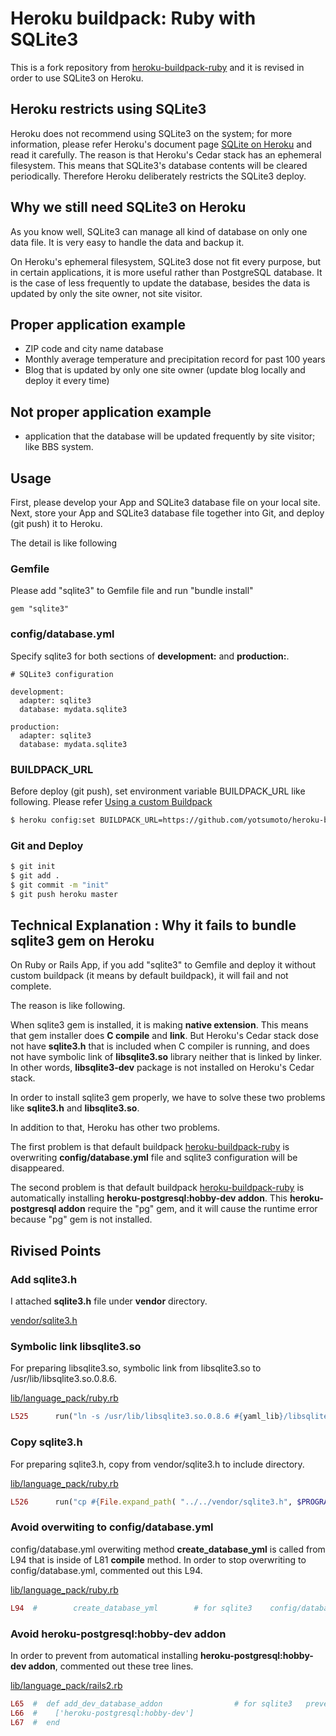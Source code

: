 Heroku buildpack: Ruby with SQLite3
===================================

This is a fork repository from [heroku-buildpack-ruby](https://github.com/heroku/heroku-buildpack-ruby)
and it is revised in order to use SQLite3 on Heroku.


Heroku restricts using SQLite3
-----
Heroku does not recommend using SQLite3 on the system; for more information, 
please refer Heroku's document page [SQLite on Heroku](https://devcenter.heroku.com/articles/sqlite3)
and read it carefully.
The reason is that Heroku's Cedar stack has an ephemeral filesystem.
This means that SQLite3's database contents will be cleared periodically.
Therefore Heroku deliberately restricts the SQLite3 deploy.


Why we still need SQLite3 on Heroku
-----
As you know well, SQLite3 can manage all kind of database on only one data file.
It is very easy to handle the data and backup it.

On Heroku's ephemeral filesystem, SQLite3 dose not fit every purpose, 
but in certain applications, it is more useful rather than PostgreSQL database.
It is the case of less frequently to update the database, besides 
the data is updated by only the site owner, not site visitor.



Proper application example
-----
* ZIP code and city name database
* Monthly average temperature and precipitation record for past 100 years
* Blog that is updated by only one site owner (update blog locally and deploy it every time)


Not proper application example
-----
* application that the database will be updated frequently by site visitor; like BBS system.



Usage
-----
First, please develop your App and SQLite3 database file on your local site.
Next, store your App and SQLite3 database file together into Git,
and deploy (git push) it to Heroku.

The detail is like following


### Gemfile
Please add "sqlite3" to Gemfile file and run "bundle install"

    gem "sqlite3"



### config/database.yml
Specify sqlite3 for both sections of **development:** and **production:**.

    # SQLite3 configuration

    development:
      adapter: sqlite3
      database: mydata.sqlite3

    production:
      adapter: sqlite3
      database: mydata.sqlite3



  
### BUILDPACK_URL
Before deploy (git push), set environment variable BUILDPACK_URL like following.
Please refer [Using a custom Buildpack](https://devcenter.heroku.com/articles/buildpacks#using-a-custom-buildpack)

```sh
$ heroku config:set BUILDPACK_URL=https://github.com/yotsumoto/heroku-buildpack-ruby-with-sqlite3
```



### Git and Deploy

```sh
$ git init
$ git add .
$ git commit -m "init"
$ git push heroku master
```




Technical Explanation : Why it fails to bundle sqlite3 gem on Heroku
-----
On Ruby or Rails App, if you add "sqlite3" to Gemfile and deploy it
without custom buildpack (it means by default buildpack),
it will fail and not complete.

The reason is like following.

When sqlite3 gem is installed, it is making **native extension**.
This means that gem installer does **C compile** and **link**.
But Heroku's Cedar stack dose not have **sqlite3.h** that is included when C compiler is running,
and does not have symbolic link of **libsqlite3.so** library neither that is linked by linker.
In other words, **libsqlite3-dev** package is not installed on Heroku's Cedar stack.

In order to install sqlite3 gem properly,
we have to solve these two problems like **sqlite3.h** and **libsqlite3.so**.

In addition to that, Heroku has other two problems.

The first problem is that 
default buildpack [heroku-buildpack-ruby](https://github.com/heroku/heroku-buildpack-ruby)
is overwriting **config/database.yml**  file and
sqlite3 configuration will be disappeared.

The second problem is that 
default buildpack [heroku-buildpack-ruby](https://github.com/heroku/heroku-buildpack-ruby)
is automatically installing **heroku-postgresql:hobby-dev addon**.
This **heroku-postgresql addon** require the "pg" gem,
and it will cause the runtime error because "pg" gem is not installed.



Rivised Points
-----



### Add sqlite3.h
I attached **sqlite3.h** file under **vendor** directory.

[vendor/sqlite3.h](https://github.com/yotsumoto/heroku-buildpack-ruby-with-sqlite3/blob/master/vendor/sqlite3.h)


### Symbolic link libsqlite3.so
For preparing libsqlite3.so, symbolic link from libsqlite3.so to /usr/lib/libsqlite3.so.0.8.6.

[lib/language_pack/ruby.rb](https://github.com/yotsumoto/heroku-buildpack-ruby-with-sqlite3/blob/master/lib/language_pack/ruby.rb)
```ruby
L525      run("ln -s /usr/lib/libsqlite3.so.0.8.6 #{yaml_lib}/libsqlite3.so")                        # for sqlite3   make symbolic link
```

### Copy sqlite3.h
For preparing sqlite3.h, copy from vendor/sqlite3.h to include directory.

[lib/language_pack/ruby.rb](https://github.com/yotsumoto/heroku-buildpack-ruby-with-sqlite3/blob/master/lib/language_pack/ruby.rb)
```ruby
L526      run("cp #{File.expand_path( "../../vendor/sqlite3.h", $PROGRAM_NAME )} #{yaml_include}")   # for sqlite3   prepare sqlite3.h
```



### Avoid overwiting to config/database.yml
config/database.yml overwiting method **create_database_yml** is called from L94
that is inside of  L81 **compile** method. 
In order to stop overwriting to config/database.yml, commented out this L94.

[lib/language_pack/ruby.rb](https://github.com/yotsumoto/heroku-buildpack-ruby-with-sqlite3/blob/master/lib/language_pack/ruby.rb)
```ruby
L94  #        create_database_yml        # for sqlite3    config/database.yml  should be kept intact
```


### Avoid heroku-postgresql:hobby-dev addon
In order to prevent from automatical installing **heroku-postgresql:hobby-dev addon**,
commented out these tree lines.

[lib/language_pack/rails2.rb](https://github.com/yotsumoto/heroku-buildpack-ruby-with-sqlite3/blob/master/lib/language_pack/rails2.rb)
```ruby
L65  #  def add_dev_database_addon                # for sqlite3   prevent from forcing addon 'heroku-postgresql:hobby-dev'
L66  #    ['heroku-postgresql:hobby-dev']
L67  #  end
```


